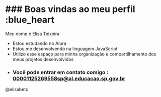 # ### Boas vindas ao meu perfil :blue_heart

Meu nome é Elisa Teixeira
- Estou estudando no Alura
- Estou me desenvolvendo na linguagem JavaScript
- Utilizo esse espaço para minha organização e compartilhamento dos meus projetos desenvolvidos
- ### Você pode entrar em contato comigo : 00001125269558sp@al.educacao.sp.gov.br
@elisabetc

